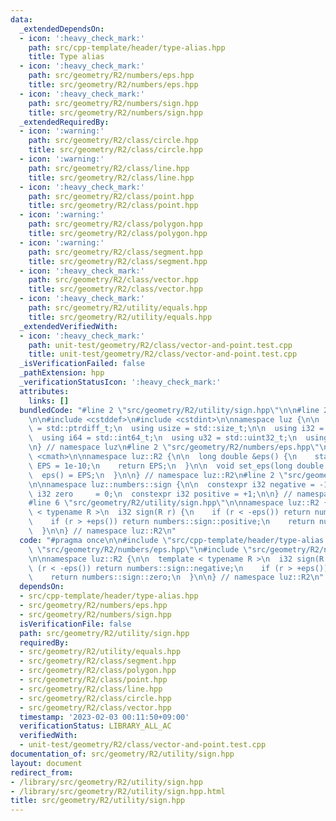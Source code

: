 ```yaml
---
data:
  _extendedDependsOn:
  - icon: ':heavy_check_mark:'
    path: src/cpp-template/header/type-alias.hpp
    title: Type alias
  - icon: ':heavy_check_mark:'
    path: src/geometry/R2/numbers/eps.hpp
    title: src/geometry/R2/numbers/eps.hpp
  - icon: ':heavy_check_mark:'
    path: src/geometry/R2/numbers/sign.hpp
    title: src/geometry/R2/numbers/sign.hpp
  _extendedRequiredBy:
  - icon: ':warning:'
    path: src/geometry/R2/class/circle.hpp
    title: src/geometry/R2/class/circle.hpp
  - icon: ':warning:'
    path: src/geometry/R2/class/line.hpp
    title: src/geometry/R2/class/line.hpp
  - icon: ':heavy_check_mark:'
    path: src/geometry/R2/class/point.hpp
    title: src/geometry/R2/class/point.hpp
  - icon: ':warning:'
    path: src/geometry/R2/class/polygon.hpp
    title: src/geometry/R2/class/polygon.hpp
  - icon: ':warning:'
    path: src/geometry/R2/class/segment.hpp
    title: src/geometry/R2/class/segment.hpp
  - icon: ':heavy_check_mark:'
    path: src/geometry/R2/class/vector.hpp
    title: src/geometry/R2/class/vector.hpp
  - icon: ':heavy_check_mark:'
    path: src/geometry/R2/utility/equals.hpp
    title: src/geometry/R2/utility/equals.hpp
  _extendedVerifiedWith:
  - icon: ':heavy_check_mark:'
    path: unit-test/geometry/R2/class/vector-and-point.test.cpp
    title: unit-test/geometry/R2/class/vector-and-point.test.cpp
  _isVerificationFailed: false
  _pathExtension: hpp
  _verificationStatusIcon: ':heavy_check_mark:'
  attributes:
    links: []
  bundledCode: "#line 2 \"src/geometry/R2/utility/sign.hpp\"\n\n#line 2 \"src/cpp-template/header/type-alias.hpp\"\
    \n\n#include <cstddef>\n#include <cstdint>\n\nnamespace luz {\n\n  using isize\
    \ = std::ptrdiff_t;\n  using usize = std::size_t;\n\n  using i32 = std::int32_t;\n\
    \  using i64 = std::int64_t;\n  using u32 = std::uint32_t;\n  using u64 = std::uint64_t;\n\
    \n} // namespace luz\n#line 2 \"src/geometry/R2/numbers/eps.hpp\"\n\n#include\
    \ <cmath>\n\nnamespace luz::R2 {\n\n  long double &eps() {\n    static long double\
    \ EPS = 1e-10;\n    return EPS;\n  }\n\n  void set_eps(long double EPS) {\n  \
    \  eps() = EPS;\n  }\n\n} // namespace luz::R2\n#line 2 \"src/geometry/R2/numbers/sign.hpp\"\
    \n\nnamespace luz::numbers::sign {\n\n  constexpr i32 negative = -1;\n  constexpr\
    \ i32 zero     = 0;\n  constexpr i32 positive = +1;\n\n} // namespace luz::numbers::sign\n\
    #line 6 \"src/geometry/R2/utility/sign.hpp\"\n\nnamespace luz::R2 {\n\n  template\
    \ < typename R >\n  i32 sign(R r) {\n    if (r < -eps()) return numbers::sign::negative;\n\
    \    if (r > +eps()) return numbers::sign::positive;\n    return numbers::sign::zero;\n\
    \  }\n\n} // namespace luz::R2\n"
  code: "#pragma once\n\n#include \"src/cpp-template/header/type-alias.hpp\"\n#include\
    \ \"src/geometry/R2/numbers/eps.hpp\"\n#include \"src/geometry/R2/numbers/sign.hpp\"\
    \n\nnamespace luz::R2 {\n\n  template < typename R >\n  i32 sign(R r) {\n    if\
    \ (r < -eps()) return numbers::sign::negative;\n    if (r > +eps()) return numbers::sign::positive;\n\
    \    return numbers::sign::zero;\n  }\n\n} // namespace luz::R2\n"
  dependsOn:
  - src/cpp-template/header/type-alias.hpp
  - src/geometry/R2/numbers/eps.hpp
  - src/geometry/R2/numbers/sign.hpp
  isVerificationFile: false
  path: src/geometry/R2/utility/sign.hpp
  requiredBy:
  - src/geometry/R2/utility/equals.hpp
  - src/geometry/R2/class/segment.hpp
  - src/geometry/R2/class/polygon.hpp
  - src/geometry/R2/class/point.hpp
  - src/geometry/R2/class/line.hpp
  - src/geometry/R2/class/circle.hpp
  - src/geometry/R2/class/vector.hpp
  timestamp: '2023-02-03 00:11:50+09:00'
  verificationStatus: LIBRARY_ALL_AC
  verifiedWith:
  - unit-test/geometry/R2/class/vector-and-point.test.cpp
documentation_of: src/geometry/R2/utility/sign.hpp
layout: document
redirect_from:
- /library/src/geometry/R2/utility/sign.hpp
- /library/src/geometry/R2/utility/sign.hpp.html
title: src/geometry/R2/utility/sign.hpp
---
```

